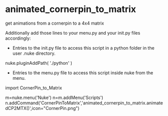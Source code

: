 # animated_cornerpin_to_matrix
get animations from a cornerpin to a 4x4 matrix 

Additionally add those lines to your menu.py and your init.py files accordingly:

 - Entries to the init.py file to access this script in a python folder in the user .nuke directory.
 
nuke.pluginAddPath( './python' )

 - Entries to the menu.py file to access this script inside nuke from the menu.
 
import CornerPin_to_Matrix

m=nuke.menu('Nuke')
n=m.addMenu('Scripts')
n.addCommand('CornerPinToMatrix','animated_cornerpin_to_matrix.animatedCP2MTX()',icon="CornerPin.png")
